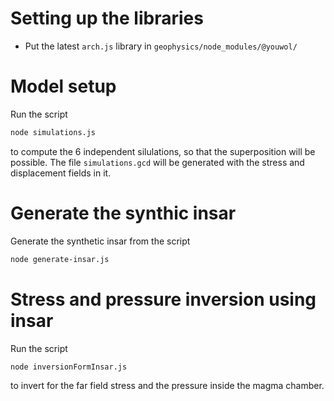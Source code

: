 # Setting up the libraries
- Put the latest `arch.js` library in `geophysics/node_modules/@youwol/`

# Model setup
Run the script
```sh
node simulations.js
```
to compute the 6 independent silulations, so that the superposition will be possible. The file `simulations.gcd` will be generated with the stress and displacement fields in it.

# Generate the synthic insar
Generate the synthetic insar from the script
```sh
node generate-insar.js
```


# Stress and pressure inversion using insar
Run the script
```sh
node inversionFormInsar.js
```
to invert for the far field stress and the pressure inside the magma chamber.
